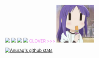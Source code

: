 <p >
  <img src="https://img.shields.io/github/last-commit/Clover96/Clover96">
  <img src="https://visitor-badge.laobi.icu/badge?page_id=Clover96.visitor-badge">
  <img src="https://img.shields.io/github/followers/Clover96?label=Follow">
  <img src="https://img.shields.io/twitter/follow/Clover96">
<span style="color:violet"> CLOVER >>></span>
  <img src="./banner.png" style="width:125px;height:125px;"/>
</p>


[![Anurag's github stats](https://github-readme-stats.vercel.app/api?username=Clover96&show_icons=true&theme=radical&style=center)](https://github.com/anuraghazra/github-readme-stats)


